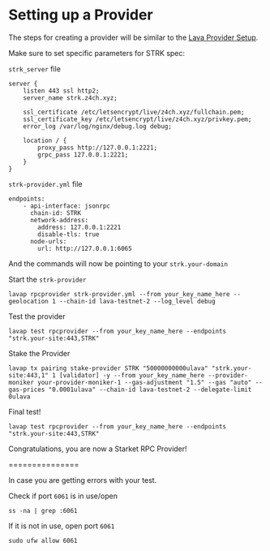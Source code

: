 # Setting up a Provider

The steps for creating a provider will be similar to the [Lava Provider Setup](https://github.com/zachzwei/z4ch-nodes/blob/main/lava/lava-provider-tls.md).

Make sure to set specific parameters for STRK spec:

`strk_server` file
```
server {
    listen 443 ssl http2;
    server_name strk.z4ch.xyz;

    ssl_certificate /etc/letsencrypt/live/z4ch.xyz/fullchain.pem;
    ssl_certificate_key /etc/letsencrypt/live/z4ch.xyz/privkey.pem;
    error_log /var/log/nginx/debug.log debug;

    location / {
        proxy_pass http://127.0.0.1:2221;
        grpc_pass 127.0.0.1:2221;
    }
}
```

`strk-provider.yml` file
```
endpoints:
    - api-interface: jsonrpc
      chain-id: STRK
      network-address:
        address: 127.0.0.1:2221
        disable-tls: true
      node-urls:
        url: http://127.0.0.1:6065
```

And the commands will now be pointing to your `strk.your-domain`

Start the `strk-provider`

```
lavap rpcprovider strk-provider.yml --from your_key_name_here --geolocation 1 --chain-id lava-testnet-2 --log_level debug
```

Test the provider
```
lavap test rpcprovider --from your_key_name_here --endpoints "strk.your-site:443,STRK"
```

Stake the Provider
```
lavap tx pairing stake-provider STRK "50000000000ulava" "strk.your-site:443,1" 1 [validator] -y --from your_key_name_here --provider-moniker your-provider-moniker-1 --gas-adjustment "1.5" --gas "auto" --gas-prices "0.0001ulava" --chain-id lava-testnet-2 --delegate-limit 0ulava
```

Final test!
```
lavap test rpcprovider --from your_key_name_here --endpoints "strk.your-site:443,STRK"
```

Congratulations, you are now a Starket RPC Provider!


===============

In case you are getting errors with your test.

Check if port `6061` is in use/open
```
ss -na | grep :6061
```

If it is not in use, open port `6061`

```
sudo ufw allow 6061
```

